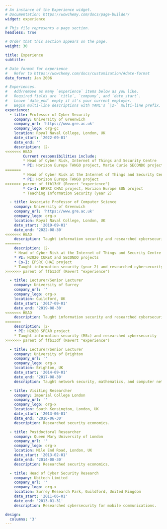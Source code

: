 ```yaml
---
# An instance of the Experience widget.
# Documentation: https://wowchemy.com/docs/page-builder/
widget: experience

# This file represents a page section.
headless: true

# Order that this section appears on the page.
weight: 30

title: Experience
subtitle:

# Date format for experience
#   Refer to https://wowchemy.com/docs/customization/#date-format
date_format: Jan 2006

# Experiences.
#   Add/remove as many `experience` items below as you like.
#   Required fields are `title`, `company`, and `date_start`.
#   Leave `date_end` empty if it's your current employer.
#   Begin multi-line descriptions with YAML's `|2-` multi-line prefix.
experience:
  - title: Professor of Cyber Security
    company: University of Greenwich
    company_url: 'https://www.gre.ac.uk'
    company_logo: org-gc
    location: Royal Naval College, London, UK
    date_start: '2022-09-01'
    date_end: ''
    description: |2-
<<<<<<< HEAD
        Current responsibilities include:
        * Head of Cyber Risk, Internet of Things and Security Centre
        * PI: Horizon Europe TANGO project, Marie Curie SECONDO project
=======
        * Head of Cyber Risk at the Internet of Things and Security Centre (ISEC)
        * PI: Horizon Europe TANGO project
>>>>>>> parent of ffb13df (Revert "experience")
        * Co-I: EPSRC CHAI project, Horizon Europe SUN project
        * Teaching Information Security (year 2)

  - title: Associate Professor of Computer Science
    company: University of Greenwich
    company_url: 'https://www.gre.ac.uk'
    company_logo: org-x
    location: Royal Naval College, London, UK
    date_start: '2019-09-01'
    date_end: '2022-08-30'
<<<<<<< HEAD
    description: Taught information security and researched cybersecurity.
=======
    description: |2-
    * Head of Cyber Risk at the Internet of Things and Security Centre (ISEC)
    * PI: H2020 CUREX and SECONDO projects
    * Co-I: EPSRC CHAI project
    * Taught information security (year 2) and researched cybersecurity
>>>>>>> parent of ffb13df (Revert "experience")

  - title: Lecturer/Senior Lecturer
    company: University of Surrey
    company_url: ''
    company_logo: org-x
    location: Guildford, UK
    date_start: '2017-09-01'
    date_end: '2019-08-30'
<<<<<<< HEAD
    description: Taught information security and researched cybersecurity.
=======
    description: |2-
    * PI: H2020 SPEAR project
    * Taught information security (MSc) and researched cybersecurity
>>>>>>> parent of ffb13df (Revert "experience")

  - title: Lecturer/Senior Lecturer
    company: University of Brighton
    company_url: ''
    company_logo: org-x
    location: Brighton, UK
    date_start: '2014-09-01'
    date_end: '2017-08-30'
    description: Taught network security, mathematics, and computer networks and researched cybersecurity.

  - title: Visiting Researcher
    company: Imperial College London
    company_url: ''
    company_logo: org-x
    location: South Kensington, London, UK
    date_start: '2013-06-01'
    date_end: '2016-06-30'
    description: Researched security economics.

  - title: Postdoctoral Researcher
    company: Queen Mary University of London
    company_url: ''
    company_logo: org-x
    location: Mile End Road, London, UK
    date_start: '2013-02-01'
    date_end: '2014-08-30'
    description: Researched security economics.

  - title: Head of Cyber Security Research
    company: Ubitech Limited
    company_url: ''
    company_logo: org-x
    location: Surrey Research Park, Guildford, United Kingdom
    date_start: '2011-06-01'
    date_end: '2013-01-31'
    description: Researched cybersecurity for mobile communications.

design:
  columns: '3'
---
```

